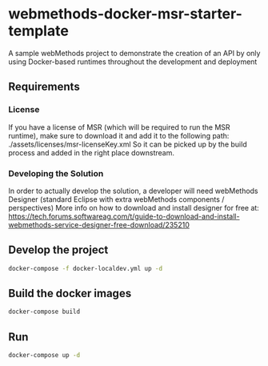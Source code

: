 # webmethods-docker-msr-starter-template
A sample webMethods project to demonstrate the creation of an API by only using Docker-based runtimes throughout the development and deployment
## Requirements
### License

If you have a license of MSR (which will be required to run the MSR runtime), make sure to download it and add it to the following path:
./assets/licenses/msr-licenseKey.xml
So it can be picked up by the build process and added in the right place downstream.

### Developing the Solution

In order to actually develop the solution, a developer will need webMethods Designer (standard Eclipse with extra webMethods components / perspectives)
More info on how to download and install designer for free at: https://tech.forums.softwareag.com/t/guide-to-download-and-install-webmethods-service-designer-free-download/235210

## Develop the project

```bash
docker-compose -f docker-localdev.yml up -d
```

## Build the docker images

```bash
docker-compose build
```

## Run

```bash
docker-compose up -d
```